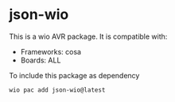 # json-wio

This is a wio AVR package. It is compatible with:
* Frameworks: cosa
* Boards: ALL

To include this package as dependency
```bash
wio pac add json-wio@latest
```
